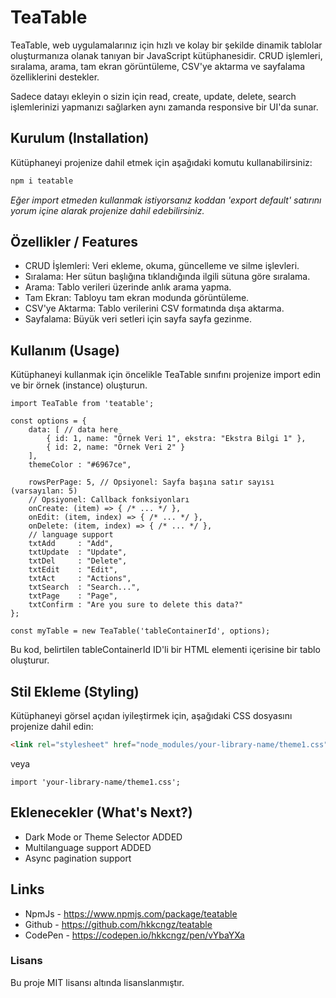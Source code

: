 # TeaTable

TeaTable, web uygulamalarınız için hızlı ve kolay bir şekilde dinamik tablolar oluşturmanıza olanak tanıyan bir JavaScript kütüphanesidir. CRUD işlemleri, sıralama, arama, tam ekran görüntüleme, CSV'ye aktarma ve sayfalama özelliklerini destekler. 

Sadece datayı ekleyin o sizin için read, create, update, delete, search işlemlerinizi yapmanızı sağlarken aynı zamanda responsive bir UI'da sunar.

## Kurulum (Installation)

Kütüphaneyi projenize dahil etmek için aşağıdaki komutu kullanabilirsiniz:

```bash
npm i teatable
```

_Eğer import etmeden kullanmak istiyorsanız koddan 'export default' satırını yorum içine alarak projenize dahil edebilirsiniz._

## Özellikler / Features

- CRUD İşlemleri: Veri ekleme, okuma, güncelleme ve silme işlevleri.
- Sıralama: Her sütun başlığına tıklandığında ilgili sütuna göre sıralama.
- Arama: Tablo verileri üzerinde anlık arama yapma.
- Tam Ekran: Tabloyu tam ekran modunda görüntüleme.
- CSV'ye Aktarma: Tablo verilerini CSV formatında dışa aktarma.
- Sayfalama: Büyük veri setleri için sayfa sayfa gezinme.

## Kullanım (Usage)

Kütüphaneyi kullanmak için öncelikle TeaTable sınıfını projenize import edin ve bir örnek (instance) oluşturun.

```
import TeaTable from 'teatable';

const options = {
    data: [ // data here
        { id: 1, name: "Örnek Veri 1", ekstra: "Ekstra Bilgi 1" },
        { id: 2, name: "Örnek Veri 2" }
    ],
    themeColor : "#6967ce",

    rowsPerPage: 5, // Opsiyonel: Sayfa başına satır sayısı (varsayılan: 5)
    // Opsiyonel: Callback fonksiyonları
    onCreate: (item) => { /* ... */ },
    onEdit: (item, index) => { /* ... */ },
    onDelete: (item, index) => { /* ... */ },
    // language support
    txtAdd     : "Add",
    txtUpdate  : "Update",
    txtDel     : "Delete",
    txtEdit    : "Edit",
    txtAct     : "Actions",
    txtSearch  : "Search...",
    txtPage    : "Page",
    txtConfirm : "Are you sure to delete this data?"
};

const myTable = new TeaTable('tableContainerId', options);
```

Bu kod, belirtilen tableContainerId ID'li bir HTML elementi içerisine bir tablo oluşturur.

## Stil Ekleme (Styling)

Kütüphaneyi görsel açıdan iyileştirmek için, aşağıdaki CSS dosyasını projenize dahil edin:

```html
<link rel="stylesheet" href="node_modules/your-library-name/theme1.css">
```

veya

```import 'your-library-name/theme1.css';```


## Eklenecekler (What's Next?)

- Dark Mode or Theme Selector ADDED
- Multilanguage support ADDED
- Async pagination support


## Links
- NpmJs - https://www.npmjs.com/package/teatable
- Github - https://github.com/hkkcngz/teatable
- CodePen - https://codepen.io/hkkcngz/pen/vYbaYXa


### Lisans

Bu proje MIT lisansı altında lisanslanmıştır.